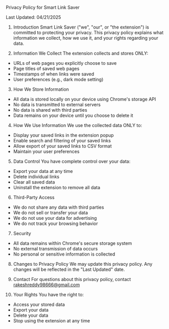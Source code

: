 Privacy Policy for Smart Link Saver

Last Updated: 04/21/2025

1. Introduction
Smart Link Saver ("we", "our", or "the extension") is committed to protecting your privacy. This privacy policy explains what information we collect, how we use it, and your rights regarding your data.

2. Information We Collect
The extension collects and stores ONLY:
- URLs of web pages you explicitly choose to save
- Page titles of saved web pages
- Timestamps of when links were saved
- User preferences (e.g., dark mode setting)

3. How We Store Information
- All data is stored locally on your device using Chrome's storage API
- No data is transmitted to external servers
- No data is shared with third parties
- Data remains on your device until you choose to delete it

4. How We Use Information
We use the collected data ONLY to:
- Display your saved links in the extension popup
- Enable search and filtering of your saved links
- Allow export of your saved links to CSV format
- Maintain your user preferences

5. Data Control
You have complete control over your data:
- Export your data at any time
- Delete individual links
- Clear all saved data
- Uninstall the extension to remove all data

6. Third-Party Access
- We do not share any data with third parties
- We do not sell or transfer your data
- We do not use your data for advertising
- We do not track your browsing behavior

7. Security
- All data remains within Chrome's secure storage system
- No external transmission of data occurs
- No personal or sensitive information is collected

8. Changes to Privacy Policy
We may update this privacy policy. Any changes will be reflected in the "Last Updated" date.

9. Contact
For questions about this privacy policy, contact rakeshreddy98666@gmail.com

10. Your Rights
You have the right to:
- Access your stored data
- Export your data
- Delete your data
- Stop using the extension at any time
